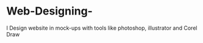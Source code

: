 # Web-Designing-
I Design website in mock-ups with tools like photoshop, illustrator and Corel Draw
